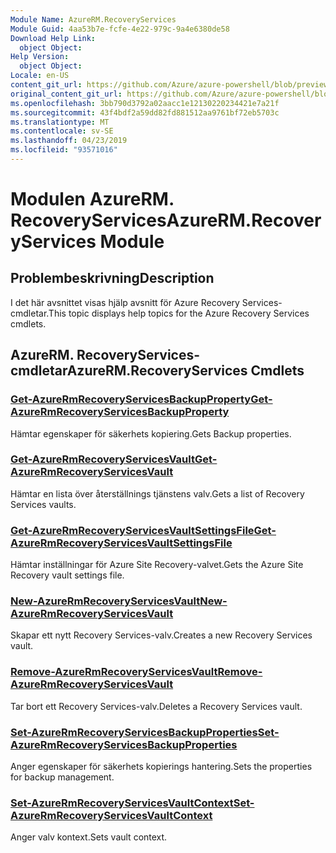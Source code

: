 ```yaml
---
Module Name: AzureRM.RecoveryServices
Module Guid: 4aa53b7e-fcfe-4e22-979c-9a4e6380de58
Download Help Link:
  object Object: 
Help Version:
  object Object: 
Locale: en-US
content_git_url: https://github.com/Azure/azure-powershell/blob/preview/src/ResourceManager/RecoveryServices/Commands.RecoveryServices/help/AzureRM.RecoveryServices.md
original_content_git_url: https://github.com/Azure/azure-powershell/blob/preview/src/ResourceManager/RecoveryServices/Commands.RecoveryServices/help/AzureRM.RecoveryServices.md
ms.openlocfilehash: 3bb790d3792a02aacc1e12130220234421e7a21f
ms.sourcegitcommit: 43f4bdf2a59dd82fd881512aa9761bf72eb5703c
ms.translationtype: MT
ms.contentlocale: sv-SE
ms.lasthandoff: 04/23/2019
ms.locfileid: "93571016"
---
```

# <span data-ttu-id="12d20-101">Modulen AzureRM. RecoveryServices</span><span class="sxs-lookup"><span data-stu-id="12d20-101">AzureRM.RecoveryServices Module</span></span>
## <span data-ttu-id="12d20-102">Problembeskrivning</span><span class="sxs-lookup"><span data-stu-id="12d20-102">Description</span></span>
<span data-ttu-id="12d20-103">I det här avsnittet visas hjälp avsnitt för Azure Recovery Services-cmdletar.</span><span class="sxs-lookup"><span data-stu-id="12d20-103">This topic displays help topics for the Azure Recovery Services cmdlets.</span></span>

## <span data-ttu-id="12d20-104">AzureRM. RecoveryServices-cmdletar</span><span class="sxs-lookup"><span data-stu-id="12d20-104">AzureRM.RecoveryServices Cmdlets</span></span>
### [<span data-ttu-id="12d20-105">Get-AzureRmRecoveryServicesBackupProperty</span><span class="sxs-lookup"><span data-stu-id="12d20-105">Get-AzureRmRecoveryServicesBackupProperty</span></span>](Get-AzureRmRecoveryServicesBackupProperty.md)
<span data-ttu-id="12d20-106">Hämtar egenskaper för säkerhets kopiering.</span><span class="sxs-lookup"><span data-stu-id="12d20-106">Gets Backup properties.</span></span>

### [<span data-ttu-id="12d20-107">Get-AzureRmRecoveryServicesVault</span><span class="sxs-lookup"><span data-stu-id="12d20-107">Get-AzureRmRecoveryServicesVault</span></span>](Get-AzureRmRecoveryServicesVault.md)
<span data-ttu-id="12d20-108">Hämtar en lista över återställnings tjänstens valv.</span><span class="sxs-lookup"><span data-stu-id="12d20-108">Gets a list of Recovery Services vaults.</span></span>

### [<span data-ttu-id="12d20-109">Get-AzureRmRecoveryServicesVaultSettingsFile</span><span class="sxs-lookup"><span data-stu-id="12d20-109">Get-AzureRmRecoveryServicesVaultSettingsFile</span></span>](Get-AzureRmRecoveryServicesVaultSettingsFile.md)
<span data-ttu-id="12d20-110">Hämtar inställningar för Azure Site Recovery-valvet.</span><span class="sxs-lookup"><span data-stu-id="12d20-110">Gets the Azure Site Recovery vault settings file.</span></span>

### [<span data-ttu-id="12d20-111">New-AzureRmRecoveryServicesVault</span><span class="sxs-lookup"><span data-stu-id="12d20-111">New-AzureRmRecoveryServicesVault</span></span>](New-AzureRmRecoveryServicesVault.md)
<span data-ttu-id="12d20-112">Skapar ett nytt Recovery Services-valv.</span><span class="sxs-lookup"><span data-stu-id="12d20-112">Creates a new Recovery Services vault.</span></span>

### [<span data-ttu-id="12d20-113">Remove-AzureRmRecoveryServicesVault</span><span class="sxs-lookup"><span data-stu-id="12d20-113">Remove-AzureRmRecoveryServicesVault</span></span>](Remove-AzureRmRecoveryServicesVault.md)
<span data-ttu-id="12d20-114">Tar bort ett Recovery Services-valv.</span><span class="sxs-lookup"><span data-stu-id="12d20-114">Deletes a Recovery Services vault.</span></span>

### [<span data-ttu-id="12d20-115">Set-AzureRmRecoveryServicesBackupProperties</span><span class="sxs-lookup"><span data-stu-id="12d20-115">Set-AzureRmRecoveryServicesBackupProperties</span></span>](Set-AzureRmRecoveryServicesBackupProperties.md)
<span data-ttu-id="12d20-116">Anger egenskaper för säkerhets kopierings hantering.</span><span class="sxs-lookup"><span data-stu-id="12d20-116">Sets the properties for backup management.</span></span>

### [<span data-ttu-id="12d20-117">Set-AzureRmRecoveryServicesVaultContext</span><span class="sxs-lookup"><span data-stu-id="12d20-117">Set-AzureRmRecoveryServicesVaultContext</span></span>](Set-AzureRmRecoveryServicesVaultContext.md)
<span data-ttu-id="12d20-118">Anger valv kontext.</span><span class="sxs-lookup"><span data-stu-id="12d20-118">Sets vault context.</span></span>

